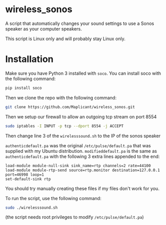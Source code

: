 # wireless_sonos
A script that automatically changes your sound settings to use a Sonos speaker as your computer speakers.

This script is Linux only and will probably stay Linux only.

# Installation
Make sure you have Python 3 installed with `soco`. You can install soco with the following command:
```bash
pip install soco
```

Then we clone the repo with the following command:
```bash
git clone https://github.com/Maplicant/wireless_sonos.git
```

Then we setup our firewall to allow an outgoing tcp stream on port 8554
```bash
sudo iptables -I INPUT -p tcp --dport 8554 -j ACCEPT
```

Then change line 3 of the `wirelesssound.sh` to the IP of the sonos speaker

`authenticdefault.pa` was the original `/etc/pulse/default.pa` that was supplied with my Ubuntu distribution.
`modifieddefault.pa` is the same as `authenticdefault.pa` with the following 3 extra lines appended to the end:
```
load-module module-null-sink sink_name=rtp channels=2 rate=44100 
load-module module-rtp-send source=rtp.monitor destination=127.0.0.1 port=46998 loop=1
set-default-sink rtp
```
You should try manually creating these files if my files don't work for you.

To run the script, use the following command:
```bash
sudo ./wirelesssound.sh
```
(the script needs root privileges to modify `/etc/pulse/default.pa`)
